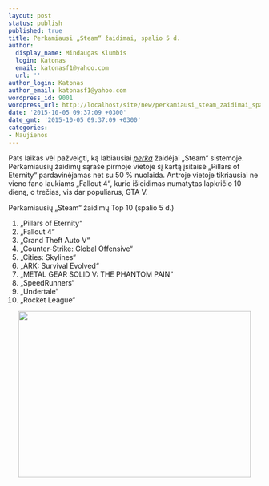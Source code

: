 ```yaml
---
layout: post
status: publish
published: true
title: Perkamiausi „Steam“ žaidimai, spalio 5 d.
author:
  display_name: Mindaugas Klumbis
  login: Katonas
  email: katonasf1@yahoo.com
  url: ''
author_login: Katonas
author_email: katonasf1@yahoo.com
wordpress_id: 9001
wordpress_url: http://localhost/site/new/perkamiausi_steam_zaidimai_spalio_5_d/
date: '2015-10-05 09:37:09 +0300'
date_gmt: '2015-10-05 09:37:09 +0300'
categories:
- Naujienos
---
```

<p>
	Pats laikas vėl pažvelgti, ką labiausiai <em><a href="http://store.steampowered.com/search/?filter=topsellers">perka</a></em> žaidėjai &bdquo;Steam&ldquo; sistemoje. Perkamiausių žaidimų sąra&scaron;e pirmoje vietoje &scaron;į kartą įsitaisė &bdquo;Pillars of Eternity&ldquo; pardavinėjamas net su 50 % nuolaida. Antroje vietoje tikriausiai ne vieno fano laukiams &bdquo;Fallout 4&ldquo;, kurio i&scaron;leidimas numatytas lapkričio 10 dieną, o trečias, vis dar populiarus, GTA V.</p>
<p>
	Perkamiausių &bdquo;Steam&ldquo; žaidimų Top 10 (spalio 5 d.)</p>
<ol>
<li>
		&bdquo;Pillars of Eternity&ldquo;</li>
<li>
		&bdquo;Fallout 4&ldquo;</li>
<li>
		&bdquo;Grand Theft Auto V&ldquo;</li>
<li>
		&bdquo;Counter-Strike: Global Offensive&ldquo;</li>
<li>
		&bdquo;Cities: Skylines&ldquo;</li>
<li>
		&bdquo;ARK: Survival Evolved&ldquo;</li>
<li>
		&bdquo;METAL GEAR SOLID V: THE PHANTOM PAIN&ldquo;</li>
<li>
		&bdquo;SpeedRunners&ldquo;</li>
<li>
		&bdquo;Undertale&ldquo;</li>
<li>
		&bdquo;Rocket League&ldquo;</li>
</ol>
<p style="text-align: center;">
	<a href="http://store.steampowered.com/search/?filter=topsellers"><img alt="" src="http://technews.lt/userfiles/steam 1005.PNG" style="width: 464px; height: 332px;" /></a></p>
